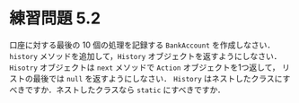 # 練習問題 5.2
口座に対する最後の 10 個の処理を記録する `BankAccount` を作成しなさい．
`history` メソッドを追加して，`History` オブジェクトを返すようにしなさい．
`Hisotry` オブジェクトは `next` メソッドで `Action` オブジェクトを1つ返して，
リストの最後では `null` を返すようにしなさい．
`History` はネストしたクラスにすべきですか．ネストしたクラスなら `static` にすべきですか．
